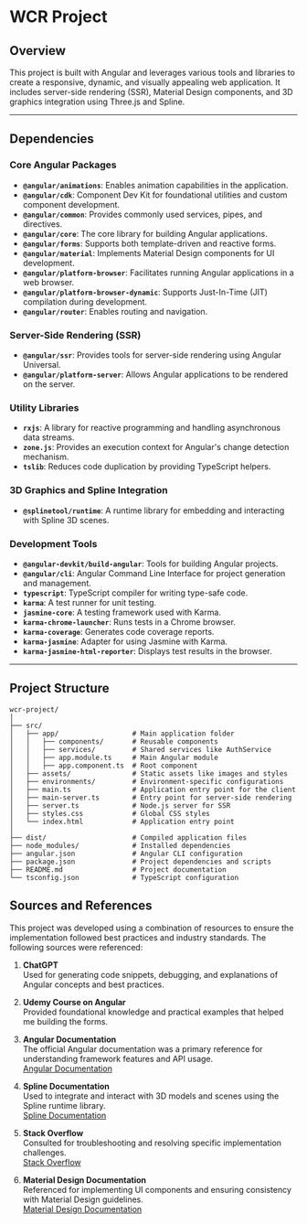 # WCR Project

## Overview
This project is built with Angular and leverages various tools and libraries to create a responsive, dynamic, and visually appealing web application. It includes server-side rendering (SSR), Material Design components, and 3D graphics integration using Three.js and Spline.

---

## Dependencies

### Core Angular Packages
- **`@angular/animations`**: Enables animation capabilities in the application.
- **`@angular/cdk`**: Component Dev Kit for foundational utilities and custom component development.
- **`@angular/common`**: Provides commonly used services, pipes, and directives.
- **`@angular/core`**: The core library for building Angular applications.
- **`@angular/forms`**: Supports both template-driven and reactive forms.
- **`@angular/material`**: Implements Material Design components for UI development.
- **`@angular/platform-browser`**: Facilitates running Angular applications in a web browser.
- **`@angular/platform-browser-dynamic`**: Supports Just-In-Time (JIT) compilation during development.
- **`@angular/router`**: Enables routing and navigation.

### Server-Side Rendering (SSR)
- **`@angular/ssr`**: Provides tools for server-side rendering using Angular Universal.
- **`@angular/platform-server`**: Allows Angular applications to be rendered on the server.

### Utility Libraries
- **`rxjs`**: A library for reactive programming and handling asynchronous data streams.
- **`zone.js`**: Provides an execution context for Angular's change detection mechanism.
- **`tslib`**: Reduces code duplication by providing TypeScript helpers.

### 3D Graphics and Spline Integration
- **`@splinetool/runtime`**: A runtime library for embedding and interacting with Spline 3D scenes.

### Development Tools
- **`@angular-devkit/build-angular`**: Tools for building Angular projects.
- **`@angular/cli`**: Angular Command Line Interface for project generation and management.
- **`typescript`**: TypeScript compiler for writing type-safe code.
- **`karma`**: A test runner for unit testing.
- **`jasmine-core`**: A testing framework used with Karma.
- **`karma-chrome-launcher`**: Runs tests in a Chrome browser.
- **`karma-coverage`**: Generates code coverage reports.
- **`karma-jasmine`**: Adapter for using Jasmine with Karma.
- **`karma-jasmine-html-reporter`**: Displays test results in the browser.

---

## Project Structure

```plaintext
wcr-project/
│
├── src/
│   ├── app/                  # Main application folder
│   │   ├── components/       # Reusable components
│   │   ├── services/         # Shared services like AuthService
│   │   ├── app.module.ts     # Main Angular module
│   │   ├── app.component.ts  # Root component
│   ├── assets/               # Static assets like images and styles
│   ├── environments/         # Environment-specific configurations
│   ├── main.ts               # Application entry point for the client
│   ├── main-server.ts        # Entry point for server-side rendering
│   ├── server.ts             # Node.js server for SSR
│   ├── styles.css            # Global CSS styles
│   └── index.html            # Application entry point
│
├── dist/                     # Compiled application files
├── node_modules/             # Installed dependencies
├── angular.json              # Angular CLI configuration
├── package.json              # Project dependencies and scripts
├── README.md                 # Project documentation
└── tsconfig.json             # TypeScript configuration
```



## Sources and References

This project was developed using a combination of resources to ensure the implementation followed best practices and industry standards. The following sources were referenced:

1. **ChatGPT**  
   Used for generating code snippets, debugging, and explanations of Angular concepts and best practices.

2. **Udemy Course on Angular**  
   Provided foundational knowledge and practical examples that helped me building the forms.

3. **Angular Documentation**  
   The official Angular documentation was a primary reference for understanding framework features and API usage.  
   [Angular Documentation](https://angular.io/docs)

4. **Spline Documentation**  
   Used to integrate and interact with 3D models and scenes using the Spline runtime library.  
   [Spline Documentation](https://docs.spline.design)

5. **Stack Overflow**  
   Consulted for troubleshooting and resolving specific implementation challenges.  
   [Stack Overflow](https://stackoverflow.com)

6. **Material Design Documentation**  
   Referenced for implementing UI components and ensuring consistency with Material Design guidelines.  
   [Material Design Documentation](https://m2.material.io)
